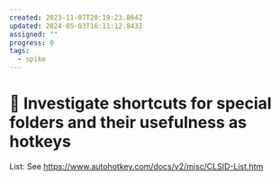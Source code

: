 ```yaml
---
created: 2023-11-07T20:19:23.864Z
updated: 2024-05-03T16:11:12.843Z
assigned: ""
progress: 0
tags:
  - spike
---
```


# 🔭 Investigate shortcuts for special folders and their usefulness as hotkeys

List: See https://www.autohotkey.com/docs/v2/misc/CLSID-List.htm
